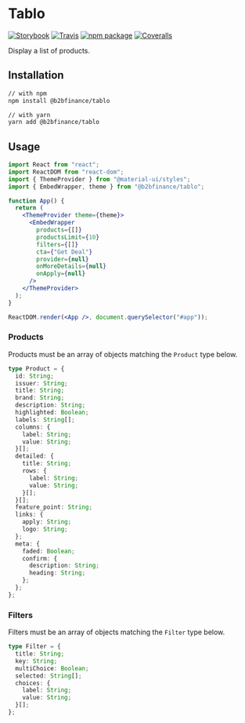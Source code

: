 # Tablo

[![Storybook][storybook-badge]][storybook]
[![Travis][build-badge]][build]
[![npm package][npm-badge]][npm]
[![Coveralls][coveralls-badge]][coveralls]

Display a list of products.

## Installation

```sh
// with npm
npm install @b2bfinance/tablo

// with yarn
yarn add @b2bfinance/tablo
```

## Usage

```jsx
import React from "react";
import ReactDOM from "react-dom";
import { ThemeProvider } from "@material-ui/styles";
import { EmbedWrapper, theme } from "@b2bfinance/tablo";

function App() {
  return (
    <ThemeProvider theme={theme}>
      <EmbedWrapper
        products={[]}
        productsLimit={10}
        filters={[]}
        cta={"Get Deal"}
        provider={null}
        onMoreDetails={null}
        onApply={null}
      />
    </ThemeProvider>
  );
}

ReactDOM.render(<App />, document.querySelector("#app"));
```

### Products

Products must be an array of objects matching the `Product` type below.

```typescript
type Product = {
  id: String;
  issuer: String;
  title: String;
  brand: String;
  description: String;
  highlighted: Boolean;
  labels: String[];
  columns: {
    label: String;
    value: String;
  }[];
  detailed: {
    title: String;
    rows: {
      label: String;
      value: String;
    }[];
  }[];
  feature_point: String;
  links: {
    apply: String;
    logo: String;
  };
  meta: {
    faded: Boolean;
    confirm: {
      description: String;
      heading: String;
    };
  };
};
```

### Filters

Filters must be an array of objects matching the `Filter` type below.

```typescript
type Filter = {
  title: String;
  key: String;
  multiChoice: Boolean;
  selected: String[];
  choices: {
    label: String;
    value: String;
  }[];
};
```

[storybook-badge]: https://cdn.jsdelivr.net/gh/storybooks/brand@master/badge/badge-storybook.svg
[storybook]: https://storybook.js.org/
[build-badge]: https://img.shields.io/travis/b2bfinance/tablo/master.png?style=flat-square
[build]: https://travis-ci.org/b2bfinance/tablo
[npm-badge]: https://img.shields.io/npm/v/@b2bfinance/tablo.png?style=flat-square
[npm]: https://www.npmjs.org/package/@b2bfinance/tablo
[coveralls-badge]: https://img.shields.io/coveralls/b2bfinance/tablo/master.png?style=flat-square
[coveralls]: https://coveralls.io/github/b2bfinance/tablo
